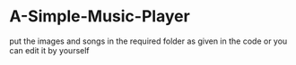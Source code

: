 # A-Simple-Music-Player
put the images and songs in the required folder as given in the code or you can edit it by yourself
